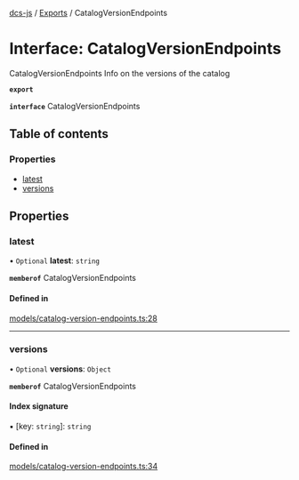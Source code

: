 [dcs-js](../README.md) / [Exports](../modules.md) / CatalogVersionEndpoints

# Interface: CatalogVersionEndpoints

CatalogVersionEndpoints Info on the versions of the catalog

**`export`**

**`interface`** CatalogVersionEndpoints

## Table of contents

### Properties

- [latest](CatalogVersionEndpoints.md#latest)
- [versions](CatalogVersionEndpoints.md#versions)

## Properties

### <a id="latest" name="latest"></a> latest

• `Optional` **latest**: `string`

**`memberof`** CatalogVersionEndpoints

#### Defined in

[models/catalog-version-endpoints.ts:28](https://github.com/unfoldingWord/dcs-js/blob/b29eb7a/models/catalog-version-endpoints.ts#L28)

___

### <a id="versions" name="versions"></a> versions

• `Optional` **versions**: `Object`

**`memberof`** CatalogVersionEndpoints

#### Index signature

▪ [key: `string`]: `string`

#### Defined in

[models/catalog-version-endpoints.ts:34](https://github.com/unfoldingWord/dcs-js/blob/b29eb7a/models/catalog-version-endpoints.ts#L34)
